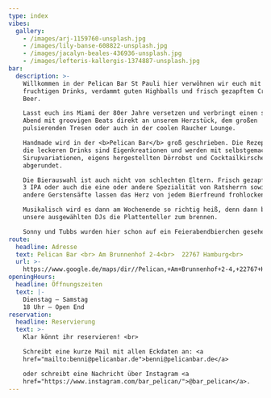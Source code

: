 ```yaml
---
type: index
vibes:
  gallery:
    - /images/arj-1159760-unsplash.jpg
    - /images/lily-banse-608822-unsplash.jpg
    - /images/jacalyn-beales-436936-unsplash.jpg
    - /images/lefteris-kallergis-1374887-unsplash.jpg
bar:
  description: >-
    Willkommen in der Pelican Bar St Pauli hier verwöhnen wir euch mit
    fruchtigen Drinks, verdammt guten Highballs und frisch gezapftem Craft
    Beer. 

    Lasst euch ins Miami der 80er Jahre versetzen und verbringt einen smoothen
    Abend mit groovigen Beats direkt an unserem Herzstück, dem großen
    pulsierenden Tresen oder auch in der coolen Raucher Lounge. 

    Handmade wird in der <b>Pelican Bar</b> groß geschrieben. Die Rezepturen für
    die leckeren Drinks sind Eigenkreationen und werden mit selbstgemachten
    Sirupvariationen, eigens hergestellten Dörrobst und Cocktailkirschen
    abgerundet.

    Die Bierauswahl ist auch nicht von schlechten Eltern. Frisch gezapftes Simco
    3 IPA oder auch die eine oder andere Spezialität von Ratsherrn sowie viele
    andere Gerstensäfte lassen das Herz von jedem Bierfreund frohlocken.

    Musikalisch wird es dann am Wochenende so richtig heiß, denn dann bringen
    unsere ausgewählten DJs die Plattenteller zum brennen.

    Sonny und Tubbs wurden hier schon auf ein Feierabendbierchen gesehen!
route:
  headline: Adresse
  text: Pelican Bar <br> Am Brunnenhof 2-4<br>  22767 Hamburg<br>
  url: >-
    https://www.google.de/maps/dir//Pelican,+Am+Brunnenhof+2-4,+22767+Hamburg/@53.5533788,9.9558922,17z/data=!4m9!4m8!1m0!1m5!1m1!1s0x47b18fa18478ab43:0x52388599b960131b!2m2!1d9.9580809!2d53.5533788!3e0
openingHours:
  headline: Öffnungszeiten
  text: |-
    Dienstag – Samstag
    18 Uhr – Open End
reservation:
  headline: Reservierung
  text: >-
    Klar könnt ihr reservieren! <br>

    Schreibt eine kurze Mail mit allen Eckdaten an: <a
    href="mailto:benni@pelicanbar.de">benni@pelicanbar.de</a>

    oder schreibt eine Nachricht über Instagram <a
    href="https://www.instagram.com/bar_pelican/">@bar_pelican</a>.
---
```


